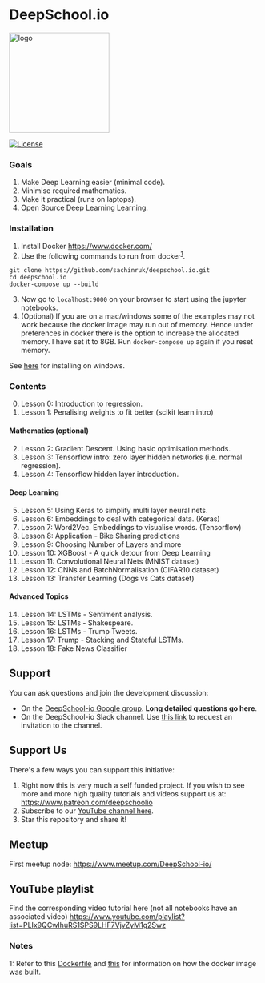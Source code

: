 # DeepSchool.io
<img  src="https://dl.dropboxusercontent.com/s/5kubbg4bvz0idwn/high_resolution.jpg" alt="logo" style="width: 200px;"/>

[![License](https://img.shields.io/badge/License-Apache%202.0-blue.svg)](https://opensource.org/licenses/Apache-2.0)

### Goals
1. Make Deep Learning easier (minimal code).
2. Minimise required mathematics.
3. Make it practical (runs on laptops).
4. Open Source Deep Learning Learning.

### Installation
1. Install Docker https://www.docker.com/
2. Use the following commands to run from docker<sup>[1](#myfootnote1)</sup>.
```
git clone https://github.com/sachinruk/deepschool.io.git
cd deepschool.io
docker-compose up --build
```
3. Now go to `localhost:9000` on your browser to start using the jupyter notebooks.
4. (Optional) If you are on a mac/windows some of the examples may not work because the docker image may run out of memory. Hence under preferences in docker there is the option to increase the allocated memory. I have set it to 8GB. Run `docker-compose up` again if you reset memory.

See [here](./misc/windows_instructions.md) for installing on windows.

### Contents
0. Lesson 0: Introduction to regression.
1. Lesson 1: Penalising weights to fit better (scikit learn intro)
#### Mathematics (optional)
2. Lesson 2: Gradient Descent. Using basic optimisation methods.
3. Lesson 3: Tensorflow intro: zero layer hidden networks (i.e. normal regression).
4. Lesson 4: Tensorflow hidden layer introduction.
#### Deep Learning
5. Lesson 5: Using Keras to simplify multi layer neural nets.
6. Lesson 6: Embeddings to deal with categorical data. (Keras)
7. Lesson 7: Word2Vec. Embeddings to visualise words. (Tensorflow)
8. Lesson 8: Application - Bike Sharing predictions
9. Lesson 9: Choosing Number of Layers and more
10. Lesson 10: XGBoost - A quick detour from Deep Learning
11. Lesson 11: Convolutional Neural Nets (MNIST dataset)
12. Lesson 12: CNNs and BatchNormalisation (CIFAR10 dataset)
13. Lesson 13: Transfer Learning (Dogs vs Cats dataset)
#### Advanced Topics
14. Lesson 14: LSTMs - Sentiment analysis.
15. Lesson 15: LSTMs - Shakespeare.
16. Lesson 16: LSTMs - Trump Tweets.
17. Lesson 17: Trump - Stacking and Stateful LSTMs.
18. Lesson 18: Fake News Classifier

## Support
You can ask questions and join the development discussion:
- On the [DeepSchool-io Google group](https://groups.google.com/forum/#!forum/deepschoolio). **Long detailed questions go here**.
- On the DeepSchool-io Slack channel. Use [this link](https://intense-waters-64607.herokuapp.com/) to request an invitation to the channel.

## Support Us
There's a few ways you can support this initiative:
1. Right now this is very much a self funded project. If you wish to see more and more high quality tutorials and videos support us at: https://www.patreon.com/deepschoolio
2. Subscribe to our [YouTube channel here](http://www.youtube.com/user/sachinabey?sub_confirmation=1).
3. Star this repository and share it!

## Meetup
First meetup node:
https://www.meetup.com/DeepSchool-io/

## YouTube playlist
Find the corresponding video tutorial here (not all notebooks have an associated video)
https://www.youtube.com/playlist?list=PLIx9QCwIhuRS1SPS9LHF7VjvZyM1g2Swz

### Notes
<a name="myfootnote1">1</a>: Refer to this [Dockerfile](https://github.com/sachinruk/Dockerfiles/blob/master/ML_class/Dockerfile) and [this](https://github.com/sachinruk/Dockerfiles/blob/master/DS_base/Dockerfile) for information on how the docker image was built.

